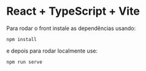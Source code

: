 # React + TypeScript + Vite

Para rodar o front instale as dependências usando:

```
npm install
```

e depois para rodar localmente use:

```
npm run serve
```
